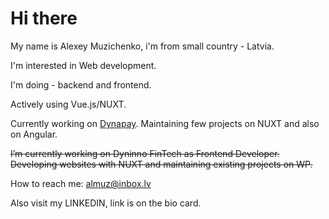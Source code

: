 # Hi there 

My name is Alexey Muzichenko, i'm from small country - Latvia. 

I'm interested in Web development.

I'm doing - backend and frontend. 

Actively using Vue.js/NUXT.

Currently working on [Dynapay](https://dynapay.co.uk/). Maintaining few projects on NUXT and also on Angular.

~~I’m currently working on Dyninno FinTech as Frontend Developer. Developing websites with NUXT and maintaining existing projects on WP.~~

How to reach me: almuz@inbox.lv

Also visit my LINKEDIN, link is on the bio card.

